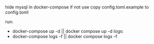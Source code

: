 hide mysql in docker-compose if not use
copy config.toml.example to config.toml

run:
- docker-compose up -d || docker compose up -d
logs:
- docker-compose logs -f || docker compose logs -f